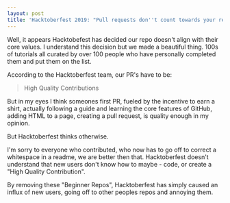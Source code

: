 ```yaml
---
layout: post
title: 'Hacktoberfest 2019: "Pull requests don''t count towards your repo"'
---
```

Well, it appears Hacktobefest has decided our repo doesn't align with their core values. I understand this decision but we made a beautiful thing. 100s of tutorials all curated by over 100 people who have personally completed them and put them on the list. 

According to the Hacktoberfest team, our PR's have to be:

> High Quality Contributions

But in my eyes I think someones first PR, fueled by the incentive to earn a shirt, actually following a guide and learning the core features of GitHub, adding HTML to a page, creating a pull request, is quality enough in my opinion. 

But Hacktoberfest thinks otherwise.

I'm sorry to everyone who contributed, who now has to go off to correct a whitespace in a readme, we are better then that. Hacktoberfest doesn't understand that new users don't know how to maybe - code, or create a "High Quality Contribution". 

By removing these "Beginner Repos", Hacktoberfest has simply caused an influx of new users, going off to other peoples repos and annoying them.
